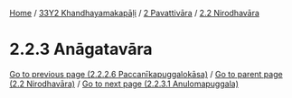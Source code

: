 
[Home](/) / [33Y2 Khandhayamakapāḷi](../../../33Y2.md) / [2 Pavattivāra](../../2.md) / [2.2 Nirodhavāra](../2.2.md)

# 2.2.3 Anāgatavāra


[Go to previous page (2.2.2.6 Paccanīkapuggalokāsa)](2.2.2/2.2.2.6.md) / [Go to parent page (2.2 Nirodhavāra)](../2.2.md) / [Go to next page (2.2.3.1 Anulomapuggala)](2.2.3/2.2.3.1.md)



